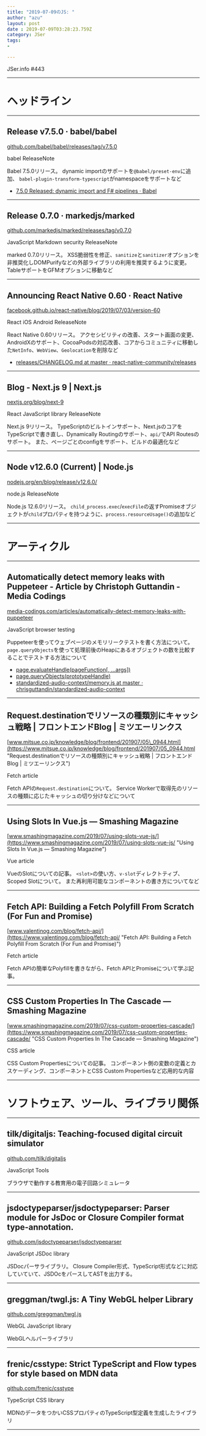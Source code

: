 ```yaml
---
title: "2019-07-09のJS: "
author: "azu"
layout: post
date : 2019-07-09T03:28:23.759Z
category: JSer
tags:
-

---
```


JSer.info #443

----

<h1 class="site-genre">ヘッドライン</h1>

----

## Release v7.5.0 · babel/babel
[github.com/babel/babel/releases/tag/v7.5.0](https://github.com/babel/babel/releases/tag/v7.5.0 "Release v7.5.0 · babel/babel")
<p class="jser-tags jser-tag-icon"><span class="jser-tag">babel</span> <span class="jser-tag">ReleaseNote</span></p>

Babel 7.5.0リリース。
dynamic importのサポートを`@babel/preset-env`に追加、
`babel-plugin-transform-typescript`がnamespaceをサポートなど

- [7.5.0 Released: dynamic import and F# pipelines · Babel](https://babeljs.io/blog/2019/07/03/7.5.0 "7.5.0 Released: dynamic import and F# pipelines · Babel")

----

## Release 0.7.0 · markedjs/marked
[github.com/markedjs/marked/releases/tag/v0.7.0](https://github.com/markedjs/marked/releases/tag/v0.7.0 "Release 0.7.0 · markedjs/marked")
<p class="jser-tags jser-tag-icon"><span class="jser-tag">JavaScript</span> <span class="jser-tag">Markdown</span> <span class="jser-tag">security</span> <span class="jser-tag">ReleaseNote</span></p>

marked 0.7.0リリース。
XSS脆弱性を修正、`sanitize`と`sanitizer`オプションを非推奨化しDOMPurifyなどの外部ライブラリの利用を推奨するように変更。
TableサポートをGFMオプションに移動など


----

## Announcing React Native 0.60 · React Native
[facebook.github.io/react-native/blog/2019/07/03/version-60](https://facebook.github.io/react-native/blog/2019/07/03/version-60 "Announcing React Native 0.60 · React Native")
<p class="jser-tags jser-tag-icon"><span class="jser-tag">React</span> <span class="jser-tag">iOS</span> <span class="jser-tag">Android</span> <span class="jser-tag">ReleaseNote</span></p>

React Native 0.60リリース。
アクセシビリティの改善、スタート画面の変更、AndroidXのサポート、CocoaPodsの対応改善、コアからコミュニティに移動した`NetInfo`、`WebView`、`Geolocation`を削除など

- [releases/CHANGELOG.md at master · react-native-community/releases](https://github.com/react-native-community/releases/blob/master/CHANGELOG.md#060 "releases/CHANGELOG.md at master · react-native-community/releases")

----

## Blog - Next.js 9 | Next.js
[nextjs.org/blog/next-9](https://nextjs.org/blog/next-9 "Blog - Next.js 9 | Next.js")
<p class="jser-tags jser-tag-icon"><span class="jser-tag">React</span> <span class="jser-tag">JavaScript</span> <span class="jser-tag">library</span> <span class="jser-tag">ReleaseNote</span></p>

Next.js 9リリース。
TypeScriptのビルトインサポート、Next.jsのコアをTypeScriptで書き直し、Dynamically Routingのサポート、`api/`でAPI Routesのサポート。
また、ページごとのconfigをサポート、ビルドの最適化など


----

## Node v12.6.0 (Current) | Node.js
[nodejs.org/en/blog/release/v12.6.0/](https://nodejs.org/en/blog/release/v12.6.0/ "Node v12.6.0 (Current) | Node.js")
<p class="jser-tags jser-tag-icon"><span class="jser-tag">node.js</span> <span class="jser-tag">ReleaseNote</span></p>

Node.js 12.6.0リリース。
`child_process.exec`/`execFile`の返すPromiseオブジェクトが`child`プロパティを持つように、`process.resourceUsage()`の追加など


----
<h1 class="site-genre">アーティクル</h1>

----

## Automatically detect memory leaks with Puppeteer - Article by Christoph Guttandin - Media Codings
[media-codings.com/articles/automatically-detect-memory-leaks-with-puppeteer](https://media-codings.com/articles/automatically-detect-memory-leaks-with-puppeteer "Automatically detect memory leaks with Puppeteer - Article by Christoph Guttandin - Media Codings")
<p class="jser-tags jser-tag-icon"><span class="jser-tag">JavaScript</span> <span class="jser-tag">browser</span> <span class="jser-tag">testing</span></p>

Puppeteerを使ってウェブページのメモリリークテストを書く方法について。
`page.queryObjects`を使って処理前後のHeapにあるオブジェクトの数を比較することでテストする方法について

- [page.evaluateHandle(pageFunction\[, ...args\])](https://github.com/GoogleChrome/puppeteer/blob/master/docs/api.md#pageevaluatehandlepagefunction-args "page.evaluateHandle(pageFunction\[, ...args\])")
- [page.queryObjects(prototypeHandle)](https://github.com/GoogleChrome/puppeteer/blob/master/docs/api.md#pagequeryobjectsprototypehandle "page.queryObjects(prototypeHandle)")
- [standardized-audio-context/memory.js at master · chrisguttandin/standardized-audio-context](https://github.com/chrisguttandin/standardized-audio-context/blob/master/test/integration/memory.js "standardized-audio-context/memory.js at master · chrisguttandin/standardized-audio-context")

----

## Request.destinationでリソースの種類別にキャッシュ戦略 | フロントエンドBlog | ミツエーリンクス
[www.mitsue.co.jp/knowledge/blog/frontend/201907/05\_0944.html](https://www.mitsue.co.jp/knowledge/blog/frontend/201907/05_0944.html "Request.destinationでリソースの種類別にキャッシュ戦略 | フロントエンドBlog | ミツエーリンクス")
<p class="jser-tags jser-tag-icon"><span class="jser-tag">Fetch</span> <span class="jser-tag">article</span></p>

Fetch APIの`Request.destination`について。
Service Workerで取得先のリソースの種類に応じたキャッシュの切り分けなどについて


----

## Using Slots In Vue.js — Smashing Magazine
[www.smashingmagazine.com/2019/07/using-slots-vue-js/](https://www.smashingmagazine.com/2019/07/using-slots-vue-js/ "Using Slots In Vue.js — Smashing Magazine")
<p class="jser-tags jser-tag-icon"><span class="jser-tag">Vue</span> <span class="jser-tag">article</span></p>

VueのSlotについての記事。
`<slot>`の使い方、`v-slot`ディレクトティブ、Scoped Slotについて。
また再利用可能なコンポーネントの書き方についてなど


----

## Fetch API: Building a Fetch Polyfill From Scratch (For Fun and Promise)
[www.valentinog.com/blog/fetch-api/](https://www.valentinog.com/blog/fetch-api/ "Fetch API: Building a Fetch Polyfill From Scratch (For Fun and Promise)")
<p class="jser-tags jser-tag-icon"><span class="jser-tag">Fetch</span> <span class="jser-tag">article</span></p>

Fetch APIの簡単なPolyfillを書きながら、Fetch APIとPromiseについて学ぶ記事。


----

## CSS Custom Properties In The Cascade — Smashing Magazine
[www.smashingmagazine.com/2019/07/css-custom-properties-cascade/](https://www.smashingmagazine.com/2019/07/css-custom-properties-cascade/ "CSS Custom Properties In The Cascade — Smashing Magazine")
<p class="jser-tags jser-tag-icon"><span class="jser-tag">CSS</span> <span class="jser-tag">article</span></p>

CSS Custom Propertiesについての記事。
コンポーネント側の変数の定義とカスケーディング、コンポーネントとCSS Custom Propertiesなど応用的な内容


----
<h1 class="site-genre">ソフトウェア、ツール、ライブラリ関係</h1>

----

## tilk/digitaljs: Teaching-focused digital circuit simulator
[github.com/tilk/digitaljs](https://github.com/tilk/digitaljs "tilk/digitaljs: Teaching-focused digital circuit simulator")
<p class="jser-tags jser-tag-icon"><span class="jser-tag">JavaScript</span> <span class="jser-tag">Tools</span></p>

ブラウザで動作する教育用の電子回路シミュレータ


----

## jsdoctypeparser/jsdoctypeparser: Parser module for JsDoc or Closure Compiler format type-annotation.
[github.com/jsdoctypeparser/jsdoctypeparser](https://github.com/jsdoctypeparser/jsdoctypeparser "jsdoctypeparser/jsdoctypeparser: Parser module for JsDoc or Closure Compiler format type-annotation.")
<p class="jser-tags jser-tag-icon"><span class="jser-tag">JavaScript</span> <span class="jser-tag">JSDoc</span> <span class="jser-tag">library</span></p>

JSDocパーサライブラリ。
Closure Compiler形式、TypeScript形式などに対応していていて、JSDOcをパースしてASTを出力する。


----

## greggman/twgl.js: A Tiny WebGL helper Library
[github.com/greggman/twgl.js](https://github.com/greggman/twgl.js "greggman/twgl.js: A Tiny WebGL helper Library")
<p class="jser-tags jser-tag-icon"><span class="jser-tag">WebGL</span> <span class="jser-tag">JavaScript</span> <span class="jser-tag">library</span></p>

WebGLヘルパーライブラリ


----

## frenic/csstype: Strict TypeScript and Flow types for style based on MDN data
[github.com/frenic/csstype](https://github.com/frenic/csstype "frenic/csstype: Strict TypeScript and Flow types for style based on MDN data")
<p class="jser-tags jser-tag-icon"><span class="jser-tag">TypeScript</span> <span class="jser-tag">CSS</span> <span class="jser-tag">library</span></p>

MDNのデータをつかいCSSプロパティのTypeScript型定義を生成したライブラリ


----
